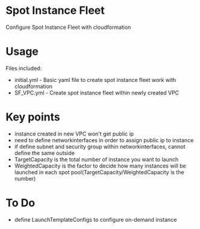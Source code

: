 # Spot Instance Fleet
Configure Spot Instance Fleet with cloudformation

# Usage
Files included: 

- initial.yml  - Basic yaml file to create spot instance fleet work with cloudformation
- SF_VPC.yml   - Create spot instance fleet within newly created VPC

# Key points

- instance created in new VPC won't get public ip
- need to define networkinterfaces in order to assign public ip to instance
- if define subnet and security group within networkinterfaces, cannot define the same outside
- TargetCapacity is the total number of instance you want to launch
- WeightedCapacity is the factor to decide how many instances will be launched in each spot pool(TargetCapacity/WeightedCapacity is the number)

# To Do
- define LaunchTemplateConfigs to configure on-demand instance
